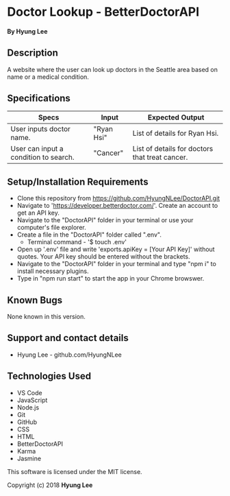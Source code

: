 # Doctor Lookup - BetterDoctorAPI

#### By Hyung Lee

## Description

A website where the user can look up doctors in the Seattle area based on name or a medical condition.

## Specifications


| Specs    |  Input | Expected Output    
| ------------- |------------- |-------------|
| User inputs doctor name. | "Ryan Hsi" | List of details for Ryan Hsi.
| User can input a condition to search. | "Cancer" | List of details for doctors that treat cancer.

## Setup/Installation Requirements

  - Clone this repository from https://github.com/HyungNLee/DoctorAPI.git
  - Navigate to 'https://developer.betterdoctor.com/'. Create an account to get an API key.
  - Navigate to the "DoctorAPI" folder in your terminal or use your computer's file explorer.
  - Create a file in the "DoctorAPI" folder called ".env".
    * Terminal command - '$ touch .env'
  - Open up '.env' file and write 'exports.apiKey = [Your API Key]' without quotes. Your API key should be entered without the brackets.
  - Navigate to the "DoctorAPI" folder in your terminal and type "npm i" to install necessary plugins.
  - Type in "npm run start" to start the app in your Chrome browswer.

## Known Bugs

None known in this version.

## Support and contact details

  - Hyung Lee - github.com/HyungNLee

## Technologies Used

  - VS Code
  - JavaScript
  - Node.js
  - Git
  - GitHub
  - CSS
  - HTML
  - BetterDoctorAPI
  - Karma
  - Jasmine
  
This software is licensed under the MIT license.

Copyright (c) 2018 **Hyung Lee**